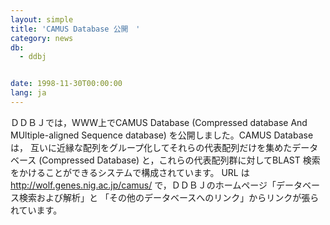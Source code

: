 ```yaml
---
layout: simple
title: 'CAMUS Database 公開　'
category: news
db:
  - ddbj


date: 1998-11-30T00:00:00
lang: ja
---
```


ＤＤＢＪでは，WWW上でCAMUS Database (Compressed database And MUltiple-aligned Sequence database) を公開しました。CAMUS Databaseは， 互いに近縁な配列をグループ化してそれらの代表配列だけを集めたデータベース (Compressed Database) と，これらの代表配列群に対してBLAST 検索をかけることができるシステムで構成されています。 URL は http://wolf.genes.nig.ac.jp/camus/ で，ＤＤＢＪのホームページ「データベース検索および解析」と 「その他のデータベースへのリンク」からリンクが張られています。
